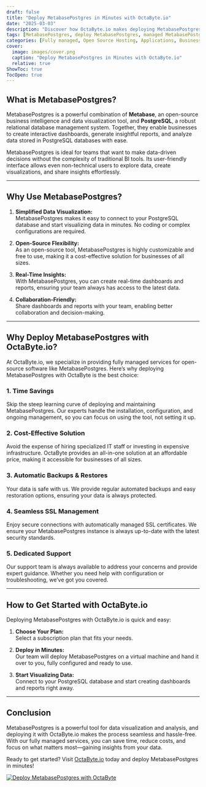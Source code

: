 ```yaml
---
draft: false
title: "Deploy MetabasePostgres in Minutes with OctaByte.io"
date: "2025-03-03"
description: "Discover how OctaByte.io makes deploying MetabasePostgres effortless. Learn what MetabasePostgres is, why it’s a game-changer for data visualization, and how OctaByte’s fully managed services save you time, money, and effort."
tags: [MetabasePostgres, deploy MetabasePostgres, managed MetabasePostgres, OctaByte, data visualization, open-source software, managed services, automated backups, SSL management, cost-effective solutions]
categories: [Fully managed, Open Source Hosting, Applications, Business Intelligence]
cover:
  image: images/cover.png
  caption: "Deploy MetabasePostgres in Minutes with OctaByte.io"
  relative: true
ShowToc: true
TocOpen: true
---
```



## What is MetabasePostgres?

MetabasePostgres is a powerful combination of **Metabase**, an open-source business intelligence and data visualization tool, and **PostgreSQL**, a robust relational database management system. Together, they enable businesses to create interactive dashboards, generate insightful reports, and analyze data stored in PostgreSQL databases with ease.

MetabasePostgres is ideal for teams that want to make data-driven decisions without the complexity of traditional BI tools. Its user-friendly interface allows even non-technical users to explore data, create visualizations, and share insights effortlessly.

---

## Why Use MetabasePostgres?

1. **Simplified Data Visualization:**  
   MetabasePostgres makes it easy to connect to your PostgreSQL database and start visualizing data in minutes. No coding or complex configurations are required.

2. **Open-Source Flexibility:**  
   As an open-source tool, MetabasePostgres is highly customizable and free to use, making it a cost-effective solution for businesses of all sizes.

3. **Real-Time Insights:**  
   With MetabasePostgres, you can create real-time dashboards and reports, ensuring your team always has access to the latest data.

4. **Collaboration-Friendly:**  
   Share dashboards and reports with your team, enabling better collaboration and decision-making.

---

## Why Deploy MetabasePostgres with OctaByte.io?

At OctaByte.io, we specialize in providing fully managed services for open-source software like MetabasePostgres. Here’s why deploying MetabasePostgres with OctaByte is the best choice:

### 1. **Time Savings**  
   Skip the steep learning curve of deploying and maintaining MetabasePostgres. Our experts handle the installation, configuration, and ongoing management, so you can focus on using the tool, not setting it up.

### 2. **Cost-Effective Solution**  
   Avoid the expense of hiring specialized IT staff or investing in expensive infrastructure. OctaByte provides an all-in-one solution at an affordable price, making it accessible for businesses of all sizes.

### 3. **Automatic Backups & Restores**  
   Your data is safe with us. We provide regular automated backups and easy restoration options, ensuring your data is always protected.

### 4. **Seamless SSL Management**  
   Enjoy secure connections with automatically managed SSL certificates. We ensure your MetabasePostgres instance is always up-to-date with the latest security standards.

### 5. **Dedicated Support**  
   Our support team is always available to address your concerns and provide expert guidance. Whether you need help with configuration or troubleshooting, we’ve got you covered.

---

## How to Get Started with OctaByte.io

Deploying MetabasePostgres with OctaByte.io is quick and easy:

1. **Choose Your Plan:**  
   Select a subscription plan that fits your needs.

2. **Deploy in Minutes:**  
   Our team will deploy MetabasePostgres on a virtual machine and hand it over to you, fully configured and ready to use.

3. **Start Visualizing Data:**  
   Connect to your PostgreSQL database and start creating dashboards and reports right away.

---

## Conclusion

MetabasePostgres is a powerful tool for data visualization and analysis, and deploying it with OctaByte.io makes the process seamless and hassle-free. With our fully managed services, you can save time, reduce costs, and focus on what matters most—gaining insights from your data.

Ready to get started? Visit [OctaByte.io](https://octabyte.io) today and deploy MetabasePostgres in minutes!

[![Deploy MetabasePostgres with OctaByte](/images/deploy-on-octabyte.png)](https://octabyte.io/fully-managed-open-source-services/applications/business-intelligence/metabasepostgres)